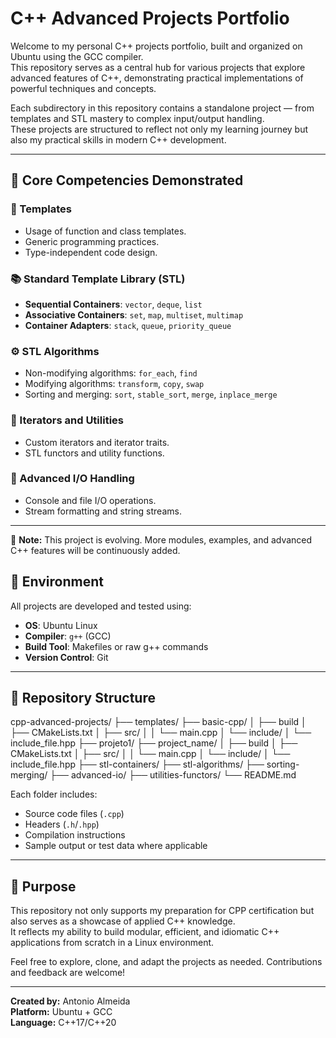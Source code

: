 # C++ Advanced Projects Portfolio

Welcome to my personal C++ projects portfolio, built and organized on Ubuntu using the GCC compiler.  
This repository serves as a central hub for various projects that explore advanced features of C++, demonstrating practical implementations of powerful techniques and concepts.

Each subdirectory in this repository contains a standalone project — from templates and STL mastery to complex input/output handling.  
These projects are structured to reflect not only my learning journey but also my practical skills in modern C++ development.

---

## 🔧 Core Competencies Demonstrated

### 🧩 Templates
- Usage of function and class templates.
- Generic programming practices.
- Type-independent code design.

### 📚 Standard Template Library (STL)
- **Sequential Containers**: `vector`, `deque`, `list`
- **Associative Containers**: `set`, `map`, `multiset`, `multimap`
- **Container Adapters**: `stack`, `queue`, `priority_queue`

### ⚙️ STL Algorithms
- Non-modifying algorithms: `for_each`, `find`
- Modifying algorithms: `transform`, `copy`, `swap`
- Sorting and merging: `sort`, `stable_sort`, `merge`, `inplace_merge`

### 🔁 Iterators and Utilities
- Custom iterators and iterator traits.
- STL functors and utility functions.

### 💾 Advanced I/O Handling
- Console and file I/O operations.
- Stream formatting and string streams.

---

📌 **Note:** This project is evolving. More modules, examples, and advanced C++ features will be continuously added.


## 🐧 Environment

All projects are developed and tested using:
- **OS**: Ubuntu Linux
- **Compiler**: `g++` (GCC)
- **Build Tool**: Makefiles or raw g++ commands
- **Version Control**: Git

---

## 📂 Repository Structure

cpp-advanced-projects/
├── templates/
├── basic-cpp/
│   ├── build
│   ├── CMakeLists.txt
│   ├── src/
│   │   └── main.cpp
│   └── include/
│       └── include_file.hpp
├── projeto1/
├── project_name/
│   ├── build
│   ├── CMakeLists.txt
│   ├── src/
│   │   └── main.cpp
│   └── include/
│       └── include_file.hpp
├── stl-containers/
├── stl-algorithms/
├── sorting-merging/
├── advanced-io/
├── utilities-functors/
└── README.md


Each folder includes:
- Source code files (`.cpp`)
- Headers (`.h`/`.hpp`)
- Compilation instructions
- Sample output or test data where applicable

---

## 🎯 Purpose

This repository not only supports my preparation for CPP certification but also serves as a showcase of applied C++ knowledge.  
It reflects my ability to build modular, efficient, and idiomatic C++ applications from scratch in a Linux environment.

Feel free to explore, clone, and adapt the projects as needed. Contributions and feedback are welcome!

---

**Created by:** Antonio Almeida  
**Platform:** Ubuntu + GCC  
**Language:** C++17/C++20  
